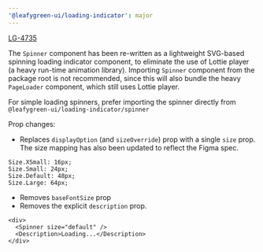 ```yaml
---
'@leafygreen-ui/loading-indicator': major
---
```


[LG-4735](https://jira.mongodb.org/browse/LG-4735)

The `Spinner` component has been re-written as a lightweight SVG-based spinning loading indicator component, to eliminate the use of Lottie player (a heavy run-time animation library). 
Importing `Spinner` component from the package root is not recommended, since this will also bundle the heavy `PageLoader` component, which still uses Lottie player. 

For simple loading spinners, prefer importing the spinner directly from  `@leafygreen-ui/loading-indicator/spinner`

Prop changes:
- Replaces `displayOption` (and `sizeOverride`) prop with a single `size` prop. The size mapping has also been updated to reflect the Figma spec. 
```
Size.XSmall: 16px;
Size.Small: 24px;
Size.Default: 48px;
Size.Large: 64px;
```

- Removes `baseFontSize` prop
- Removes the explicit `description` prop. 
```tsx
<div>
  <Spinner size="default" />
  <Description>Loading...</Description>
</div>
```
